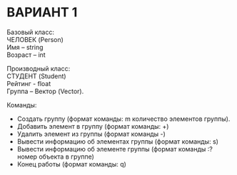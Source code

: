# ВАРИАНТ 1

Базовый класс:  
ЧЕЛОВЕК (Person)  
Имя – string  
Возраст – int  


Производный класс:  
СТУДЕНТ (Student)  
Рейтинг - float  
Группа – Вектор (Vector).


Команды:
- Создать группу (формат команды: m количество элементов группы).
- Добавить элемент в группу (формат команды: +)
- Удалить элемент из группы (формат команды -)
- Вывести информацию об элементах группы (формат команды: s)
- Вывести информацию об элементе группы (формат команды :? номер объекта в группе)
- Конец работы (формат команды: q)
